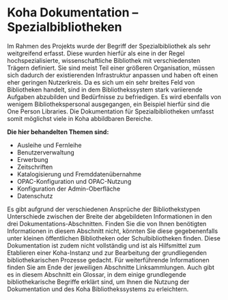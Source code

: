 # Koha Dokumentation – Spezialbibliotheken
Im Rahmen des Projekts wurde der Begriff der Spezialbibliothek als sehr weitgreifend erfasst. Diese wurden hierfür als eine in der Regel hochspezialisierte, wissenschaftliche Bibliothek mit verschiedensten Trägern definiert. Sie sind meist Teil einer größeren Organisation, müssen sich dadurch der existierenden Infrastruktur anpassen und haben oft einen eher geringen Nutzerkreis. 
Da es sich um ein sehr breites Feld von Bibliotheken handelt, sind in dem Bibliothekssystem stark variierende Aufgaben abzubilden und Bedürfnisse zu befriedigen. Es wird ebenfalls von wenigem Bibliothekspersonal ausgegangen, ein Beispiel hierfür sind die One Person Libraries. Die Dokumentation für Spezialbibliotheken umfasst somit möglichst viele in Koha abbildbaren Bereiche.

**Die hier behandelten Themen sind:**
* Ausleihe und Fernleihe
* Benutzerverwaltung
* Erwerbung
* Zeitschriften
* Katalogisierung und Fremddatenübernahme
* OPAC-Konfiguration und OPAC-Nutzung
* Konfiguration der Admin-Oberfläche
* Datenschutz

Es gibt aufgrund der verschiedenen Ansprüche der Bibliothekstypen Unterschiede zwischen der Breite der abgebildeten Informationen in den drei Dokumentations-Abschnitten. Finden Sie die von Ihnen benötigten Informationen in diesem Abschnitt nicht, könnten Sie diese gegebenenfalls unter kleinen öffentlichen Bibliotheken oder Schulbibliotheken finden.
Diese Dokumentation ist zudem nicht vollständig und ist als Hilfsmittel zum Etablieren einer Koha-Instanz und zur Bearbeitung der grundliegenden bibliothekarischen Prozesse gedacht. Für weiterführende Informationen finden Sie am Ende der jeweiligen Abschnitte Linksammlungen. Auch gibt es in diesem Abschnitt ein Glossar, in dem einige grundlegende bibliothekarische Begriffe erklärt sind, um Ihnen die Nutzung der Dokumentation und des Koha Bibliothekssystems zu erleichtern. 
